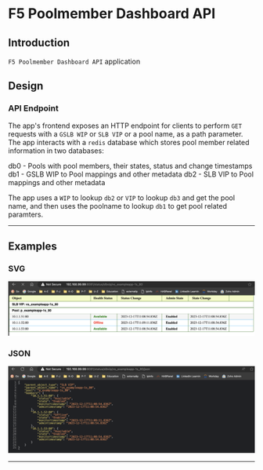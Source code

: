 # F5 Poolmember Dashboard API

## Introduction
`F5 Poolmember Dashboard API` application 

## Design

### API Endpoint

The app's frontend exposes an HTTP endpoint for clients to perform `GET` requests with a `GSLB WIP` or `SLB VIP` or a pool name, as a path parameter. The app interacts with a `redis` database which stores pool member related information in two databases:

db0 - Pools with pool members, their states, status and change timestamps
db1 - GSLB WIP to Pool mappings and other metadata
db2 - SLB VIP to Pool mappings and other metadata

The app uses a `WIP` to lookup `db2` or `VIP` to lookup `db3` and get the pool name, and then uses the poolname to lookup `db1` to get pool related paramters.


------

## Examples

### SVG

![svg](./assets/images/slbvip_status_table.png)

### JSON

![svg](./assets/images/slbvip_status_json.png)

------

